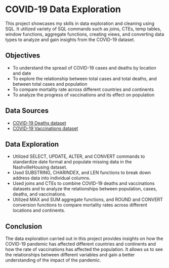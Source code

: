 # COVID-19 Data Exploration

This project showcases my skills in data exploration and cleaning using SQL. It utilized variety of SQL commands such as joins, CTEs, temp tables, window functions, aggregate functions, creating views, and converting data types to analyze and gain insights from the COVID-19 dataset. 

## Objectives

- To understand the spread of COVID-19 cases and deaths by location and date
- To explore the relationship between total cases and total deaths, and between total cases and population
- To compare mortality rate across different countries and continents
- To analyze the progress of vaccinations and its effect on population

## Data Sources
- [COVID-19 Deaths dataset](https://ourworldindata.org/covid-deaths)
- [COVID-19 Vaccinations dataset](https://ourworldindata.org/covid-vaccinations)

## Data Exploration

- Utilized SELECT, UPDATE, ALTER, and CONVERT commands to standardize date format and populate missing data in the NashvilleHousing dataset.
- Used SUBSTRING, CHARINDEX, and LEN functions to break down address data into individual columns.
- Used joins and CTEs to combine COVID-19 deaths and vaccinations datasets and to analyze the relationships between population, cases, deaths, and vaccinations.
- Utilized MAX and SUM aggregate functions, and ROUND and CONVERT conversion functions to compare mortality rates across different locations and continents.

## Conclusion

The data exploration carried out in this project provides insights on how the COVID-19 pandemic has affected different countries and continents and how the rate of vaccinations has affected the population. It allows us to see the relationships between different variables and gain a better understanding of the impact of the pandemic.
